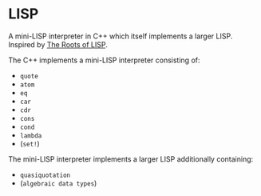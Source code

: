 # LISP

A mini-LISP interpreter in C++ which itself implements a larger LISP.
Inspired by [The Roots of LISP](http://languagelog.ldc.upenn.edu/myl/llog/jmc.pdf).

The C++ implements a mini-LISP interpreter consisting of:
* `quote`
* `atom`
* `eq`
* `car`
* `cdr`
* `cons`
* `cond`
* `lambda`
* (`set!`)

The mini-LISP interpreter implements a larger LISP additionally containing:
* `quasiquotation`
* (`algebraic data types`)
